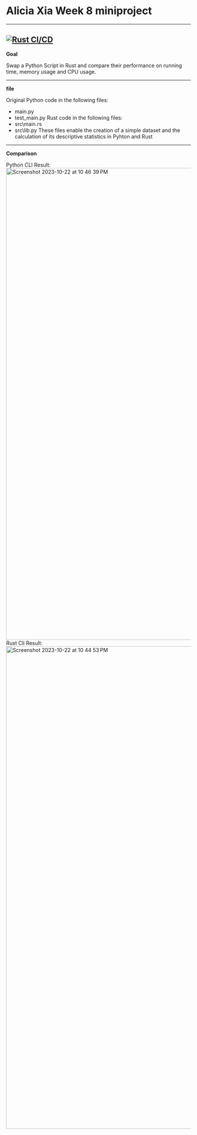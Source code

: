 # Alicia Xia Week 8 miniproject
---
[![Rust CI/CD](https://github.com/nogibjj/Alicia_miniproject8/actions/workflows/rustCI.yml/badge.svg)](https://github.com/nogibjj/Alicia_miniproject8/actions/workflows/rustCI.yml)
---
**Goal**

Swap a Python Script in Rust and compare their performance on running time, memory usage and CPU usage.

---

**file**

Original Python code in the following files:
* main.py
* test_main.py
Rust code in the following files:
* src\main.rs
* src\lib.py
These files enable the creation of a simple dataset and the calculation of its descriptive statistics in Pyhton and Rust

---

**Comparison**

Python CLI Result:
<img width="1282" alt="Screenshot 2023-10-22 at 10 46 39 PM" src="https://github.com/nogibjj/Alicia_miniproject8/assets/143651934/0108c8f5-4ba3-4e19-b791-82c1bf5419bb">
Rust Cli Result:
<img width="1311" alt="Screenshot 2023-10-22 at 10 44 53 PM" src="https://github.com/nogibjj/Alicia_miniproject8/assets/143651934/6cc92c4b-6997-4f7f-9ae7-ce47bc16f7af">



